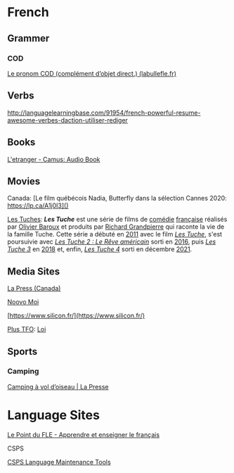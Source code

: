 # French

## Grammer

### COD

[Le pronom COD (complément d’objet direct.) (labullefle.fr)](https://www.labullefle.fr/le-pronom-cod-complement-dobjet-direct)

## Verbs

http://languagelearningbase.com/91954/french-powerful-resume-awesome-verbes-daction-utiliser-rediger

## Books

[L'etranger - Camus: Audio Book](https://youtu.be/zgVRqUEE0Bk)

## Movies

Canada: [Le film québécois Nadia, Butterfly dans la sélection Cannes 2020: https://lp.ca/A1j0I3]()

[Les Tuches](https://fr.wikipedia.org/wiki/Les_Tuche_(s%C3%A9rie_de_films)): ***Les Tuche*** est une série de films de [comédie](https://fr.wikipedia.org/wiki/Comédie) [française](https://fr.wikipedia.org/wiki/France) réalisés par [Olivier Baroux](https://fr.wikipedia.org/wiki/Olivier_Baroux) et produits par [Richard Grandpierre](https://fr.wikipedia.org/wiki/Richard_Grandpierre) qui raconte la vie de la famille Tuche. Cette série a débuté en [2011](https://fr.wikipedia.org/wiki/2011_au_cinéma) avec le film *[Les Tuche](https://fr.wikipedia.org/wiki/Les_Tuche_(film))*, s'est poursuivie avec *[Les Tuche 2 : Le Rêve américain](https://fr.wikipedia.org/wiki/Les_Tuche_2_:_Le_Rêve_américain)* sorti en [2016](https://fr.wikipedia.org/wiki/2016_au_cinéma), puis *[Les Tuche 3](https://fr.wikipedia.org/wiki/Les_Tuche_3)* en [2018](https://fr.wikipedia.org/wiki/2018_au_cinéma) et, enfin, *[Les Tuche 4](https://fr.wikipedia.org/wiki/Les_Tuche_4)* sorti en décembre [2021](https://fr.wikipedia.org/wiki/2021_au_cinéma).

## Media Sites

[La Press (Canada)](https://www.lapresse.ca/)

[Noovo Moi](https://www.noovomoi.ca/)

[https://www.silicon.fr/](https://www.silicon.fr/)

[Plus TFO](https://www.youtube.com/watch?v=zruD6KmhmHA&ab_channel=PlusTFO): [Loi](https://www.youtube.com/watch?v=zruD6KmhmHA)

## Sports

### Camping 

[Camping à vol d’oiseau | La Presse](https://www.lapresse.ca/voyage/quebec-et-canada/2020-08-05/camping-a-vol-d-oiseau.php) 

# Language Sites

[Le Point du FLE - Apprendre et enseigner le français](https://www.lepointdufle.net/)

CSPS

[CSPS Language Maintenance Tools](https://www.csps-efpc.gc.ca/lt/index-eng.aspx)